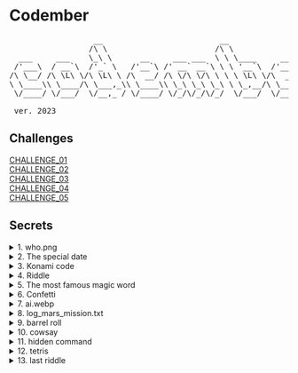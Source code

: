 # Codember

<pre>
                  __                         __
                 /\ \                       /\ \
  ___     ___    \_\ \      __     ___ ___  \ \ \____     __    _ __
 /'___\  / __`\  /'_` \   /'__`\ /' __` __`\ \ \ '__`\  /'__`\ /\`'__\
/\ \__/ /\ \L\ \/\ \L\ \ /\  __/ /\ \/\ \/\ \ \ \ \L\ \/\  __/ \ \ \/
\ \____\\ \____/\ \___,_\\ \____\\ \_\ \_\ \_\ \ \_,__/\ \____\ \ \_\
 \/____/ \/___/  \/__,_ / \/____/ \/_/\/_/\/_/  \/___/  \/____/  \/_/
				
 ver. 2023
</pre>

## Challenges

[CHALLENGE_01](https://github.com/KevinJPC/codember/tree/main/CHALLENGE_01)    
[CHALLENGE_02](https://github.com/KevinJPC/codember/tree/main/CHALLENGE_02)                   
[CHALLENGE_03](https://github.com/KevinJPC/codember/tree/main/CHALLENGE_03)      
[CHALLENGE_04](https://github.com/KevinJPC/codember/tree/main/CHALLENGE_04)      
[CHALLENGE_05](https://github.com/KevinJPC/codember/tree/main/CHALLENGE_05)          

## Secrets
<details>
  <summary>1. who.png</summary>
  <code>submit rauch</code>
</details>     

<details>
  <summary>2. The special date</summary> 
  <code>submit 2023-12-01</code> 
</details>           

<details>
  <summary>3. Konami code</summary> 
  <code>Up Up Down Down Left Right Left Right b a</code>
</details>         

<details>
  <summary>4. Riddle</summary> 
  <code>submit html</code>
</details>         

<details>
  <summary>5. The most famous magic word</summary> 
  <code>abracadabra</code> 
  
  <code>submit itsmagic</code>
</details>            

<details>
  <summary>6. Confetti</summary>   
  <code>confetti</code>
</details>    

<details>
  <summary>7. ai.webp</summary>   
  <code>submit altman</code>
</details> 

<details>
  <summary>8. log_mars_mission.txt</summary>   
  <code>submit majortom</code>
</details> 

<details>
  <summary>9. barrel roll</summary>   
  <code>do barrel roll</code>
</details> 

<details>
  <summary>10. cowsay</summary>   
  <code>ping midu.dev</code>
</details> 

<details>
  <summary>11. hidden command</summary>   
  <code>npm install adventjs</code>
</details> 

<details>
  <summary>12. tetris</summary>   
  <code>play tetris</code>
</details> 

<details>
  <summary>13. last riddle</summary>   
  <code>submit bug</code>
</details> 





